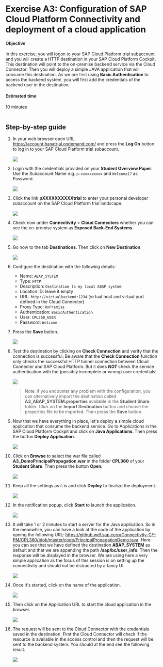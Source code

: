 # Exercise A3: Configuration of SAP Cloud Platform Connectivity and deployment of a cloud application

#### Objective
In this exercise, you will logon to your SAP Cloud Platform trial subaccount and you will create a HTTP destination in your SAP Cloud Platform Cockpit. This destination will point to the on-premise backend service via the Cloud Connector. Then you will deploy a simple JAVA application that will consume this destination. As we are first using **Basic Authentication** to access the backend system, you will first add the credentials of the backend user in the destination.

#### Estimated time
10 minutes
<br />
<br />

## Step-by-step guide
1. In your web browser open URL https://account.hanatrial.ondemand.com/ and press the **Log On** button to log in to your SAP Cloud Platform trial subaccount.<br /><br />
    ![](../../images/a3-login.png)


1. Login with the credentials provided on your **Student Overview Paper**. Use the Subaccount Name e.g. `p-xxxxxxxxxx` and `Welcome17` as Password.<br /><br />
    ![](../../images/a3-login-credentials.png)

1. Click the link **pXXXXXXXXXXtrial** to enter your personal developer subaccount on the SAP Cloud Platform trial landscape.<br /><br />
    ![](../../images/a3-subaccount.png)

4. Check now under **Connectivity** > **Cloud Connectors** whether you can see the on-premise system as **Exposed Back-End Systems**.<br /><br />
    ![](../../images/a3-scc-cloud.png)


1. Go now to the tab **Destinations**. Then click on **New Destination**.<br /><br />
    ![](../../images/a3-destination-creation.png)

1. Configure the destination with the following details:
    - Name: `ABAP_SYSTEM`
    - Type: `HTTP`
    - Description: `Destination to my local ABAP system`
    - Location ID: leave it empty
    - URL: `http://virtualbackend:1234` (virtual host and virtual port defined in the Cloud Connector)
    - Proxy Type: `OnPremise`
    - Authentication: `BasicAuthentication`
    - User: `CPL360_USER`
    - Password: `Welcome`

1. Press the **Save** button.<br /><br />
    ![](../../images/a3-destination-configuration.png)

1. Test the destination by clicking on **Check Connection** and verify that the connection is successful. Be aware that the **Check Connection** function only checks the successful HTTP tunnel connection between Cloud Connector and SAP Cloud Platform. But it does **_NOT_** check the service authentication with the (possibly incomplete or wrong) user credentials!<br /><br />
    ![](../../images/a3-destination-check.png)

    > Note: if you encounter any problem with the configuration, you can alternatively import the destination called **A3_ABAP_SYSTEM.properties** available in the **Student Share** folder. Click on the **Import Destination** button and choose the properties file to be imported. Then press the **Save** button.

1. Now that we have everything in place, let's deploy a simple cloud application that consume the backend service. Go to Applications in the SAP Cloud Platform Cockpit and click on **Java Applications**. Then press the button **Deploy Application**.<br /><br />
    ![](../../images/a3-deploy-app.png)

1. Click on **Browse** to select the war file called **A3_DemoPrincipalPropagation.war** in the folder **CPL360** of your **Student Share**. Then press the button **Open**.<br /><br />
    ![](../../images/a3-deploy-war-file.png)

1. Keep all the settings as it is and click **Deploy** to finalize the deployment.<br /><br />
    ![](../../images/a3-deploy-war-file2.png)

1. In the notification popup, click **Start** to launch the application.<br /><br />
    ![](../../images/a3-start-app-success.png)

1. It will take 1 or 2 minutes to start a server for the Java application. So in the meanwhile, you can have a look at the code of the application by opning the following URL: https://github.wdf.sap.corp/Connectivity-CF-PM/CPL360/blob/master/code/PrincipalPropagationDemo.java. Here you can see that we have defined the destination **ABAP_SYSTEM** as default and that we are appending the path **/sap/bc/user_info**. Then the response will be displayed in the browser. We are using here a very simple application as the focus of this session is on setting up the connectivity and should not be distracted by a fancy UI.<br /><br />
    ![](../../images/a3-app-code.png)

1. Once it's started, click on the name of the application.<br /><br />
    ![](../../images/a3-start-app.png)

1. Then click on the Application URL to start the cloud application in the browser.<br /><br />
    ![](../../images/a3-app-url.png)

1. The request will be sent to the Cloud Connector with the credentials saved in the destination. First the Cloud Connector will check if the resource is available in the access control and then the request will be sent to the backend system. You should at the end see the following result.<br /><br />
    ![](../../images/a3-app-browser.png)
